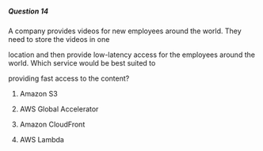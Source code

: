 ##### Question 14


A company provides videos for new employees around the world. They need to store the videos in one


location and then provide low-latency access for the employees around the world. Which service would be best suited to

providing fast access to the content?


1. Amazon S3

2. AWS Global Accelerator

3. Amazon CloudFront

4. AWS Lambda

